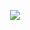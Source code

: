 <p align="center">
  <a href="https://skillicons.dev">
    <img src="https://skillicons.dev/icons?i=git,next,docker,react,typescript" />
  </a>
</p>

